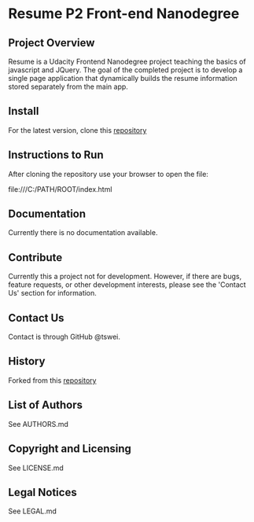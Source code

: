 # Resume P2 Front-end Nanodegree

## Project Overview

Resume is a Udacity Frontend Nanodegree project teaching the basics of javascript and JQuery. The goal of the completed project is to develop a single page application that dynamically builds the resume information stored separately from the main app.

## Install

For the latest version, clone this [repository](https://github.com/tswei/frontend-nanodegree-resume.git)

## Instructions to Run

After cloning the repository use your browser to open the file:

file:///C:/PATH/ROOT/index.html

## Documentation

Currently there is no documentation available.

## Contribute

Currently this a project not for development. However, if there are bugs, feature requests, or other development interests, please see the 'Contact Us' section for information.

## Contact Us

Contact is through GitHub @tswei.

## History

Forked from this [repository](https://github.com/udacity/frontend-nanodegree-resume)

## List of Authors

See AUTHORS.md

## Copyright and Licensing

See LICENSE.md

## Legal Notices

See LEGAL.md